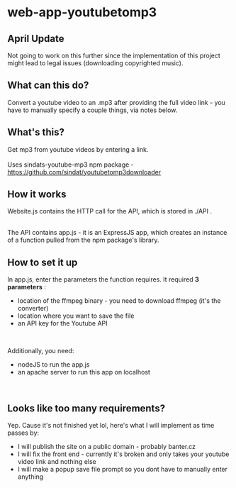 # web-app-youtubetomp3 

## April Update

Not going to work on this further since the implementation of this project might lead to legal issues (downloading copyrighted music).  

## What can this do?  

Convert a youtube video to an .mp3 after providing the full video link - you have to manually specify a couple things, via notes below.

## What's this?

Get mp3 from youtube videos by entering a link.  
<br/>
Uses sindats-youtube-mp3 npm package - https://github.com/sindat/youtubetomp3downloader

## How it works

Website.js contains the HTTP call for the API, which is stored in ./API .  
<br/>

The API contains app.js - it is an ExpressJS app, which creates an instance of a function 
pulled from the npm package's library.

## How to set it up

In app.js, enter the parameters the function requires. It required **3 parameters** :  
* location of the ffmpeg binary - you need to download ffmpeg (it's the converter)
* location where you want to save the file
* an API key for the Youtube API

<br/>

Additionally, you need:
* nodeJS to run the app.js
* an apache server to run this app on localhost

<br/>

## Looks like too many requirements?

Yep. Cause it's not finished yet lol, here's what I will implement as time passes by:
* I will publish the site on a public domain - probably banter.cz
* I will fix the front end - currently it's broken and only takes your youtube video link and nothing else 
* I will make a popup save file prompt so you dont have to manually enter anything 
